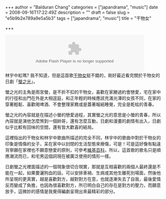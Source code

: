 +++
author = "Balduran Chang"
categories = ["japandrama", "music"]
date = 2008-09-16T17:22:49Z
description = ""
draft = false
slug = "e5b9b2e789a9e5a5b3"
tags = ["japandrama", "music"]
title = "干物女"

+++


<object height="120" width="450"><param name="movie" value="http://mymedia.yam.com/*/2282179"></param><param name="quality" value="high"></param><param name="wmode" value="transparent"></param><embed height="120" quality="high" src="http://mymedia.yam.com/*/2282179" type="application/x-shockwave-flash" width="450" wmode="transparent"></embed></object>  
 林宇中紅嗎? 我不知道，但是這首歌[干物女](http://mymedia.yam.com/m/2282179)挺不錯的，剛好最近看完關於干物女的日劇「[螢之光](http://www.ntv.co.jp/himono/)」。

螢之光的主角是雨宮螢，是不折不扣的干物女，喜歡在家勝過約會戀愛，宅在家中的行徑和出門在外是大相逕庭，和正年輕的時候應該充滿光澤的女孩不同，在家的穿著輕鬆、喜歡喝啤酒、不會整理家務或是蓋著報紙睡覺，完全是乾枯的青春。

螢之光的內容就是在描述小螢的戀愛過程，其實螢之光的意思是小螢的青春，所以內容就是演他怎麼煞到一個帥哥，還有怎麼互動，日劇和漫畫的劇情有出入，日劇似乎比較有回味的空間，還有皆大歡喜的結局。

這裡指出的干物女和林宇中歌曲所描述的完全不同，林宇中的歌曲中對於干物女的印象是情傷的女子，呆在家中以封閉的生活型態來療傷，可是！可是這好像有點違背寧願在家裡也不願意戀愛的原則，可參考[維基百科](http://zh.wikipedia.org/wiki/干物女)，所以，這首歌的歌名只是順應潮流而已，和宅男這個詞現在被廣泛使用的情形一樣。

日劇螢之光裡面描述的一個現象很切合現實，那就是互相喜歡的兩個人最終還是不能在一起，如果要灑狗血的話，可以安排車禍、生病或其他生離死別場面，然後他所呈現的更真實，越是喜歡對方，越對對方在意，也就逐漸失去了自我，最後愛情反而變成了負擔，也因為很喜歡對方，所已明白自己的存在是對方的壓力，而願意放手，這微妙的感情是我覺得編劇呈現出來最精彩的部分。

